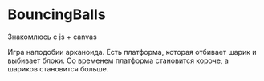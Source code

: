 # BouncingBalls

Знакомлюсь с js + canvas

Игра наподобии арканоида. Есть платформа, которая отбивает шарик и выбивает блоки. Со временем платформа становится короче, а шариков становится больше.

